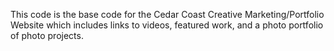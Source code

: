 This code is the base code for the Cedar Coast Creative Marketing/Portfolio Website which includes links to videos, featured work, and a photo portfolio of photo projects.
